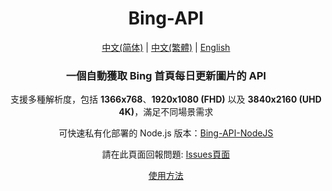<div align="center">

# Bing-API

[中文(简体)](README.md) | [中文(繁體)](README-zh-Hant.md) | [English](README-en.md)

### 一個自動獲取 Bing 首頁每日更新圖片的 API

支援多種解析度，包括 **1366x768**、**1920x1080 (FHD)** 以及 **3840x2160 (UHD 4K)**，滿足不同場景需求

可快速私有化部署的 Node.js 版本：[Bing-API-NodeJS](https://github.com/Zhang12334/Bing-API-NodeJS)

請在此頁面回報問題: [Issues頁面](https://github.com/Zhang12334/Bing-API/issues)

[使用方法](usage-zh-Hant.md)
  
</div>